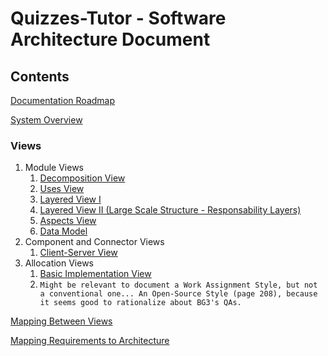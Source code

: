 # Quizzes-Tutor - Software Architecture Document

## Contents
[Documentation Roadmap](documentation_roadmap.md)

[System Overview](system_overview.md)

### Views
1. Module Views
    1. [Decomposition View](module_view_decomposition.md)
    2. [Uses View](module_view_uses.md)
    3. [Layered View I](module_view_layered.md)
    4. [Layered View II (Large Scale Structure - Responsability Layers)](module_view_layered_responsability.md)
    5. [Aspects View](module_view_aspects.md)
    6. [Data Model](module_view_data_model.md)
2. Component and Connector Views
    1. [Client-Server View](c&c_view_client_server.md)
3. Allocation Views
    1. [Basic Implementation View](allocation_view_implementation.md)
    2. `Might be relevant to document a Work Assignment Style, but not a conventional one... An Open-Source Style (page 208), because it seems good to rationalize about BG3's QAs.`

[Mapping Between Views](mapping_views.md)

[Mapping Requirements to Architecture](mapping_requirements_architecture.md)